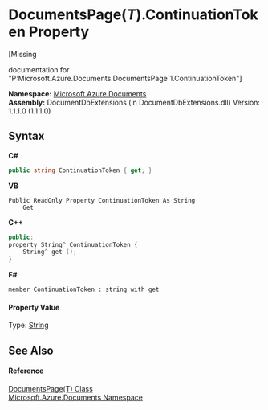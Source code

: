 # DocumentsPage(*T*).ContinuationToken Property 
 

\[Missing <summary> documentation for "P:Microsoft.Azure.Documents.DocumentsPage`1.ContinuationToken"\]

**Namespace:**&nbsp;<a href="856b2e23-9c8b-2618-f913-67d85d500616">Microsoft.Azure.Documents</a><br />**Assembly:**&nbsp;DocumentDbExtensions (in DocumentDbExtensions.dll) Version: 1.1.1.0 (1.1.1.0)

## Syntax

**C#**<br />
``` C#
public string ContinuationToken { get; }
```

**VB**<br />
``` VB
Public ReadOnly Property ContinuationToken As String
	Get
```

**C++**<br />
``` C++
public:
property String^ ContinuationToken {
	String^ get ();
}
```

**F#**<br />
``` F#
member ContinuationToken : string with get

```


#### Property Value
Type: <a href="http://msdn2.microsoft.com/en-us/library/s1wwdcbf" target="_blank">String</a>

## See Also


#### Reference
<a href="5a3674e4-2b1a-2bad-ab7b-08208cdce377">DocumentsPage(T) Class</a><br /><a href="856b2e23-9c8b-2618-f913-67d85d500616">Microsoft.Azure.Documents Namespace</a><br />
